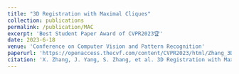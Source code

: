 ```yaml
---
title: "3D Registration with Maximal Cliques"
collection: publications
permalink: /publication/MAC
excerpt: 'Best Student Paper Award of CVPR2023🏆'
date: 2023-6-18
venue: 'Conference on Computer Vision and Pattern Recognition'
paperurl: 'https://openaccess.thecvf.com/content/CVPR2023/html/Zhang_3D_Registration_With_Maximal_Cliques_CVPR_2023_paper.html'
citation: 'X. Zhang, J. Yang, S. Zhang, et al. 3D Registration with Maximal Cliques[C]//Proceedings of the IEEE/CVF Conference on Computer Vision and Pattern Recognition. 2023: 17745-17754.'
---
```

